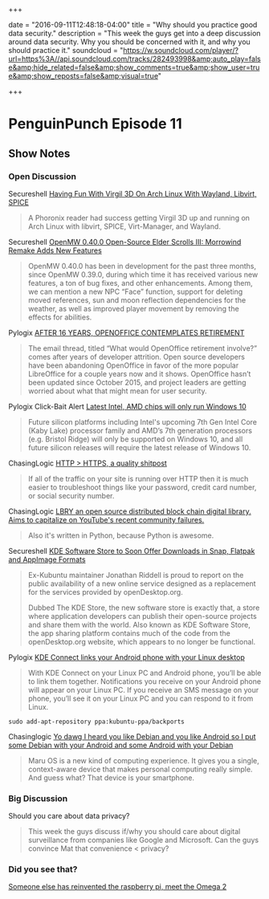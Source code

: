 +++

date = "2016-09-11T12:48:18-04:00" 
title = "Why should you practice good data security."
description = "This week the guys get into a deep discussion around data security. Why you should be concerned with it, and why you should practice it." 
soundcloud = "https://w.soundcloud.com/player/?url=https%3A//api.soundcloud.com/tracks/282493998&amp;auto_play=false&amp;hide_related=false&amp;show_comments=true&amp;show_user=true&amp;show_reposts=false&amp;visual=true"

+++

# PenguinPunch Episode 11
## Show Notes

### Open Discussion
Secureshell
[Having Fun With Virgil 3D On Arch Linux With Wayland, Libvirt, SPICE](http://www.phoronix.com/scan.php?page=news_item&px=Virgil-3D-Arch-Fun-Video)

> A Phoronix reader had success getting Virgil 3D up and running on Arch Linux with libvirt, SPICE, Virt-Manager, and Wayland.

Secureshell
[OpenMW 0.40.0 Open-Source Elder Scrolls III: Morrowind Remake Adds New Features](http://news.softpedia.com/news/openmw-0-40-0-open-source-elder-scrolls-iii-morrowind-remake-adds-new-features-507947.shtml)

> OpenMW 0.40.0 has been in development for the past three months, since OpenMW 0.39.0, during which time it has received various new features, a ton of bug fixes, and other enhancements. Among them, we can mention a new NPC “Face” function, support for deleting moved references, sun and moon reflection dependencies for the weather, as well as improved player movement by removing the effects for abilities.

Pylogix
[AFTER 16 YEARS, OPENOFFICE CONTEMPLATES RETIREMENT](http://www.digitaltrends.com/computing/open-office-retirement/)

> The email thread, titled “What would OpenOffice retirement involve?” comes after years of developer attrition. Open source developers have been abandoning OpenOffice in favor of the more popular LibreOffice for a couple years now and it shows. OpenOffice hasn’t been updated since October 2015, and project leaders are getting worried about what that might mean for user security.

Pylogix
Click-Bait Alert
[Latest Intel, AMD chips will only run Windows 10](http://www.theregister.co.uk/2016/09/02/windows_intel_kaby_lake_amd_zen/)

> Future silicon platforms including Intel's upcoming 7th Gen Intel Core (Kaby Lake) processor family and AMD’s 7th generation processors (e.g. Bristol Ridge) will only be supported on Windows 10, and all future silicon releases will require the latest release of Windows 10.

ChasingLogic 
[HTTP > HTTPS, a quality shitpost](https://fakedaveshahsoftwarebosstips.wordpress.com/2016/04/17/why-http-is-better-than-https/)

> If all of the traffic on your site is running over HTTP then it is much easier to troubleshoot things like your password, credit card number, or social security number.

ChasingLogic 
[LBRY an open source distributed block chain digital library. Aims to capitalize on YouTube's recent community failures.](https://lbry.io/)

> Also it's written in Python, because Python is awesome. 

Secureshell
[KDE Software Store to Soon Offer Downloads in Snap, Flatpak and AppImage Formats](http://linux.softpedia.com/blog/kde-software-store-to-soon-offer-downloads-in-snap-flatpak-and-appimage-formats-507942.shtml)

> Ex-Kubuntu maintainer Jonathan Riddell is proud to report on the public availability of a new online service designed as a replacement for the services provided by openDesktop.org.
>
> Dubbed The KDE Store, the new software store is exactly that, a store where application developers can publish their open-source projects and share them with the world. Also known as KDE Software Store, the app sharing platform contains much of the code from the openDesktop.org website, which appears to no longer be functional.

Pylogix
[KDE Connect links your Android phone with your Linux desktop](http://www.pcworld.com/article/3114186/linux/kde-connect-brings-android-and-linux-together.html)

> With KDE Connect on your Linux PC and Android phone, you’ll be able to link them together. Notifications you receive on your Android phone will appear on your Linux PC. If you receive an SMS message on your phone, you’ll see it on your Linux PC and you can respond to it from Linux. 

`sudo add-apt-repository ppa:kubuntu-ppa/backports`

Chasinglogic
[Yo dawg I heard you like Debian and you like Android so I put some Debian with your Android and some Android with your Debian](http://maruos.com/#/)

> Maru OS is a new kind of computing experience. It gives you a single, context-aware device that makes personal computing really simple. And guess what? That device is your smartphone.

### Big Discussion
Should you care about data privacy?

> This week the guys discuss if/why you should care about digital surveillance from companies like Google and Microsoft. Can the guys convince Mat that convenience < privacy?

### Did you see that?
[Someone else has reinvented the raspberry pi, meet the Omega 2	](https://www.indiegogo.com/projects/omega2-5-linux-computer-with-wi-fi-made-for-iot#/)
